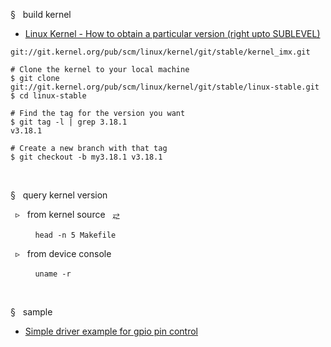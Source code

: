 § &nbsp; build kernel

- [Linux Kernel - How to obtain a particular version (right upto SUBLEVEL)](https://stackoverflow.com/questions/28136815/linux-kernel-how-to-obtain-a-particular-version-right-upto-sublevel)


```
git://git.kernel.org/pub/scm/linux/kernel/git/stable/kernel_imx.git
```

```
# Clone the kernel to your local machine
$ git clone git://git.kernel.org/pub/scm/linux/kernel/git/stable/linux-stable.git
$ cd linux-stable

# Find the tag for the version you want
$ git tag -l | grep 3.18.1
v3.18.1

# Create a new branch with that tag
$ git checkout -b my3.18.1 v3.18.1
```

</br>

§ &nbsp; query kernel version

 &nbsp; ▹  &nbsp;  from kernel source &nbsp; [⥂](https://www.cnblogs.com/super119/archive/2010/12/11/1902942.html)

 &nbsp;  &nbsp;  &nbsp; &nbsp; &nbsp; `head -n 5 Makefile`


 &nbsp; ▹  &nbsp;  from device console

 &nbsp;  &nbsp;  &nbsp; &nbsp; &nbsp; `uname -r`

</br>


§ &nbsp; sample

- [Simple driver example for gpio pin control](./0001-example-simply-driver-of-gpio-pin-control.patch)


